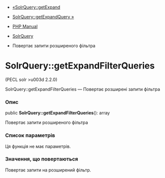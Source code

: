 - [«SolrQuery::getExpand](solrquery.getexpand.md)
- [SolrQuery::getExpandQuery »](solrquery.getexpandquery.md)

- [PHP Manual](index.md)
- [SolrQuery](class.solrquery.md)
- Повертає запити розширеного фільтра

# SolrQuery::getExpandFilterQueries

(PECL solr \>u003d 2.2.0)

SolrQuery::getExpandFilterQueries — Повертає розширені запити
фільтра

### Опис

public **SolrQuery::getExpandFilterQueries**(): array

Повертає запити розширеного фільтра

### Список параметрів

Ця функція не має параметрів.

### Значення, що повертаються

Повертає запити на розширений фільтр.
